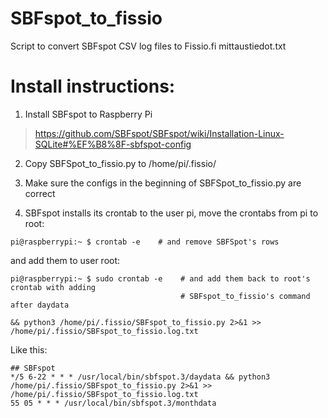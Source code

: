 # SBFspot_to_fissio
Script to convert SBFspot CSV log files to Fissio.fi mittaustiedot.txt

# Install instructions:
1. Install SBFspot to Raspberry Pi

> https://github.com/SBFspot/SBFspot/wiki/Installation-Linux-SQLite#%EF%B8%8F-sbfspot-config

2. Copy SBFSpot_to_fissio.py to /home/pi/.fissio/

3. Make sure the configs in the beginning of SBFSpot_to_fissio.py are correct

4. SBFspot installs its crontab to the user pi, move the crontabs from pi to root:

```
pi@raspberrypi:~ $ crontab -e    # and remove SBFSpot's rows
```

and add them to user root:

```
pi@raspberrypi:~ $ sudo crontab -e    # and add them back to root's crontab with adding
                                      # SBFspot_to_fissio's command after daydata
```

```
&& python3 /home/pi/.fissio/SBFspot_to_fissio.py 2>&1 >> /home/pi/.fissio/SBFspot_to_fissio.log.txt
```

Like this:

```
## SBFspot
*/5 6-22 * * * /usr/local/bin/sbfspot.3/daydata && python3 /home/pi/.fissio/SBFspot_to_fissio.py 2>&1 >> /home/pi/.fissio/SBFspot_to_fissio.log.txt
55 05 * * * /usr/local/bin/sbfspot.3/monthdata
```




